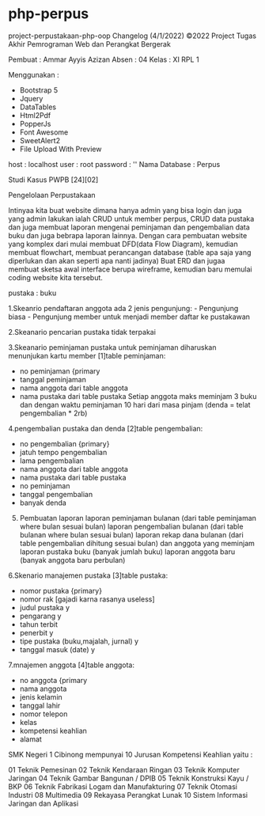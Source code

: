 # php-perpus
project-perpustakaan-php-oop
Changelog (4/1/2022) ©2022
Project Tugas Akhir Pemrograman Web dan Perangkat Bergerak

Pembuat 	: Ammar Ayyis Azizan
Absen		: 04
Kelas		: XI RPL 1

Menggunakan	: 
- Bootstrap 5 
- Jquery
- DataTables
- Html2Pdf
- PopperJs 
- Font Awesome
- SweetAlert2
- File Upload With Preview

host 		: localhost
user 		: root
password	: ''
Nama Database 	: Perpus


Studi Kasus PWPB [24][02]

Pengelolaan Perpustakaan

Intinyaa kita buat website dimana hanya admin yang bisa login dan juga yang admin lakukan ialah CRUD untuk member perpus, CRUD data pustaka dan juga membuat laporan mengenai peminjaman dan pengembalian data buku dan juga bebrapa laporan lainnya. Dengan cara pembuatan website yang komplex dari mulai membuat DFD(data Flow Diagram), kemudian membuat flowchart, membuat perancangan database (table apa saja yang diperlukan dan akan seperti apa nanti jadinya) Buat ERD dan jugaa membuat sketsa awal interface berupa wireframe, kemudian baru memulai coding website kita tersebut.

pustaka : buku

1.Skeanrio pendaftaran anggota
ada 2 jenis pengunjung: - Pengunjung biasa
                                        - Pengunjung member
untuk menjadi member daftar ke pustakawan

2.Skeanario pencarian pustaka
tidak terpakai


3.Skeanario peminjaman pustaka
untuk peminjaman diharuskan menunjukan kartu member
[1]table peminjaman:
- no peminjaman {primary
- tanggal peminjaman
- nama anggota dari table anggota
- nama pustaka dari table pustaka
Setiap anggota maks meminjam 3 buku dan dengan waktu peminjaman 10 hari dari masa pinjam (denda = telat pengembalian * 2rb)

4.pengembalian pustaka dan denda
[2]table pengembalian:
- no pengembalian {primary}
- jatuh tempo pengembalian
- lama pengembalian
- nama anggota dari table anggota
- nama pustaka dari table pustaka
- no peminjaman
- tanggal pengembalian
- banyak denda

5. Pembuatan laporan
laporan peminjaman bulanan (dari table peminjaman where bulan sesuai bulan)
laporan pengembalian bulanan (dari table bulanan where bulan sesuai bulan)
laporan rekap dana bulanan (dari table pengembalian dihitung sesuai bulan) dan anggota yang meminjam
laporan pustaka buku (banyak jumlah buku)
laporan anggota baru (banyak anggota baru perbulan)


6.Skenario manajemen pustaka
[3]table pustaka:
- nomor pustaka {primary}
- nomor rak [gajadi karna rasanya useless]
- judul pustaka y
- pengarang y
- tahun terbit
- penerbit y
- tipe pustaka (buku,majalah, jurnal) y
- tanggal masuk (date) y

7.mnajemen anggota
[4]table anggota:
- no anggota {primary
- nama anggota
- jenis kelamin
- tanggal lahir
- nomor telepon
- kelas 
- kompetensi keahlian
- alamat


SMK Negeri 1 Cibinong mempunyai 10 Jurusan Kompetensi Keahlian yaitu :

01 Teknik Pemesinan
02 Teknik Kendaraan Ringan
03 Teknik Komputer Jaringan
04 Teknik Gambar Bangunan / DPIB
05 Teknik Konstruksi Kayu / BKP
06 Teknik Fabrikasi Logam dan Manufakturing
07 Teknik Otomasi Industri
08 Multimedia
09 Rekayasa Perangkat Lunak
10 Sistem Informasi Jaringan dan Aplikasi


 
